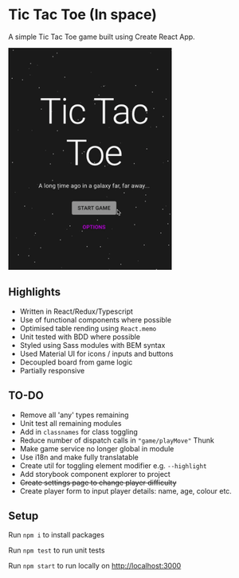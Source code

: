 # Tic Tac Toe (In space) 

A simple Tic Tac Toe game built using Create React App.

<img src="https://github.com/rndware/tic-tac-toe/blob/master/media/playing.gif" width="65%"/>

## Highlights

- Written in React/Redux/Typescript
- Use of functional components where possible
- Optimised table rending using `React.memo`
- Unit tested with BDD where possible
- Styled using Sass modules with BEM syntax
- Used Material UI for icons / inputs and buttons
- Decoupled board from game logic
- Partially responsive

## TO-DO

- Remove all 'any' types remaining
- Unit test all remaining modules
- Add in `classnames` for class toggling
- Reduce number of dispatch calls in `"game/playMove"` Thunk
- Make game service no longer global in module
- Use i18n and make fully translatable
- Create util for toggling element modifier e.g. `--highlight`
- Add storybook component explorer to project
- ~~Create settings page to change player difficulty~~
- Create player form to input player details: name, age, colour etc.

## Setup 

Run `npm i` to install packages

Run `npm test` to run unit tests

Run `npm start` to run locally on [http://localhost:3000](http://localhost:3000)